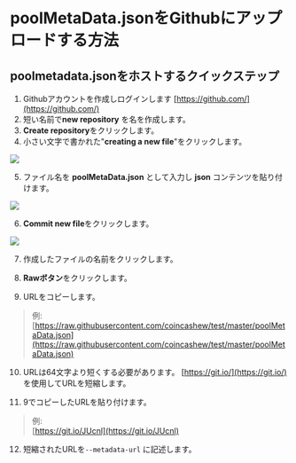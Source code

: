 # poolMetaData.jsonをGithubにアップロードする方法

## poolmetadata.jsonをホストするクイックステップ

1. Githubアカウントを作成しログインします [https://github.com/](https://github.com/)
2. 短い名前で**new repository** を名を作成します。
3. **Create repository**をクリックします。
4. 小さい文字で書かれた"**creating a new file**"をクリックします。

![](.gitbook/assets/git1.png)

5. ファイル名を **poolMetaData.json** として入力し **json** コンテンツを貼り付けます。

![](.gitbook/assets/git2.png)

6. **Commit new file**をクリックします。

![](.gitbook/assets/git3.png)

7. 作成したファイルの名前をクリックします。

8. **Rawボタン**をクリックします。

9. URLをコピーします。

> 例: [https://raw.githubusercontent.com/coincashew/test/master/poolMetaData.json](https://raw.githubusercontent.com/coincashew/test/master/poolMetaData.json)

10. URLは64文字より短くする必要があります。 [https://git.io/](https://git.io/) を使用してURLを短縮します。

11. 9でコピーしたURLを貼り付けます。

> 例:  
> [https://git.io/JUcnl](https://git.io/JUcnl)

12.  短縮されたURLを`--metadata-url` に記述します。

